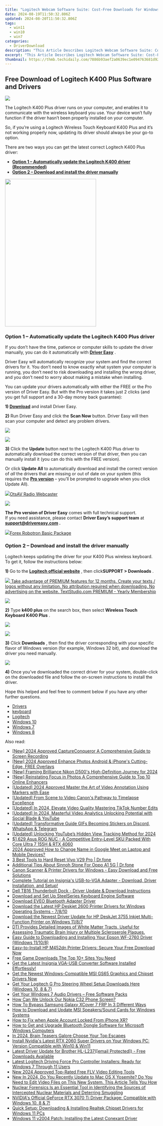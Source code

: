 ```yaml
---
title: "Logitech Webcam Software Suite: Cost-Free Downloads for Windows Users"
date: 2024-08-19T11:50:32.806Z
updated: 2024-08-20T11:50:32.806Z
tags:
  - win11
  - win10
  - win7
categories:
  - DriverDownload
description: "This Article Describes Logitech Webcam Software Suite: Cost-Free Downloads for Windows Users"
excerpt: "This Article Describes Logitech Webcam Software Suite: Cost-Free Downloads for Windows Users"
thumbnail: https://thmb.techidaily.com/7886b93aef2a0639ec1e094763681d9231c505608c149e23de7fcb6df36e4813.JPG
---
```


## Free Download of Logitech K400 Plus Software and Drivers

![](https://images.drivereasy.com/wp-content/uploads/2019/12/2019-12-23_11-07-44-1.jpg)

 The Logitech K400 Plus driver runs on your computer, and enables it to communicate with the wireless keyboard you use. Your device won’t fully function if the driver hasn’t been properly installed on your computer.

 So, if you’re using a Logitech Wireless Touch Keyboard K400 Plus and it’s not working properly now, updating its driver should always be your go-to option.

 There are two ways you can get the latest correct Logitech K400 Plus driver:

* **[Option 1 – Automatically update the Logitech K400 driver (Recommended)](https://www.drivereasy.com/knowledge/how-to-fix-logitech-k400-plus-driver-issues/#a)**
* **[Option 2 – Download and install the driver manually](https://tools.techidaily.com/drivereasy/download/)**

<!-- affiliate ads begin -->
<a href="https://zonlipartnershipprogram.pxf.io/c/5597632/1611407/17882" target="_top" id="1611407"><img src="//a.impactradius-go.com/display-ad/17882-1611407" border="0" alt="" width="300" height="485"/></a><img height="0" width="0" src="https://imp.pxf.io/i/5597632/1611407/17882" style="position:absolute;visibility:hidden;" border="0" />
<!-- affiliate ads end -->
### Option 1 – Automatically update the Logitech K400 Plus driver

 If you don’t have the time, patience or computer skills to update the driver manually, you can do it automatically with **[Driver Easy](https://tools.techidaily.com/drivereasy/download/)**  .

 Driver Easy will automatically recognize your system and find the correct drivers for it. You don’t need to know exactly what system your computer is running, you don’t need to risk downloading and installing the wrong driver, and you don’t need to worry about making a mistake when installing.

 You can update your drivers automatically with either the FREE or the Pro version of Driver Easy. But with the Pro version it takes just 2 clicks (and you get full support and a 30-day money back guarantee):

 **1) [Download](https://tools.techidaily.com/drivereasy/download/)**  and install Driver Easy.

**2)** Run Driver Easy and click the **Scan Now** button. Driver Easy will then scan your computer and detect any problem drivers.

<!-- affiliate ads begin -->
<a href="https://store.bitdefender.com/affiliate.php?ACCOUNT=BITLATIN&AFFILIATE=108875&PATH=http%3A%2F%2Fwww.bitdefender.com%2Fbusiness%3FAFFILIATE%3D108875%26RESOURCE%3D30%2525%2BOff%2Ball%2BGravityZone%2BProducts"><img src="https://www.bitdefender.com/content/dam/bitdefender/business/campaign/1200X628.png" border="0"></a>
<!-- affiliate ads end -->
![](https://images.drivereasy.com/wp-content/uploads/2019/12/2019-12-23_11-06-16-1.jpg)

**3)**  Click the **Update**  button next to the Logitech K400 Plus driver to automatically download the correct version of that driver, then you can manually install it (you can do this with the FREE version).

 Or click **Update All** to automatically download and install the correct version of _all_  the drivers that are missing or out of date on your system (this requires the **[Pro version](https://tools.techidaily.com/drivereasy/download/)**  – you’ll be prompted to upgrade when you click Update All).

<!-- affiliate ads begin -->
<a href="https://otszone.ots7.com/order/checkout.php?PRODS=4713322&QTY=1&AFFILIATE=108875&CART=1"><img src="https://green.ots7.com/screenshots/OtsAV/OtsAVRadio1.90-300x188.jpg" border="0">OtsAV Radio Webcaster</a>
<!-- affiliate ads end -->
![](https://images.drivereasy.com/wp-content/uploads/2019/12/2019-10-29_14-17-46-3.jpg)

**The Pro version of Driver Easy** comes with full technical support.  
 If you need assistance, please contact **Driver Easy’s support team** at **[support@drivereasy.com](https://tools.techidaily.com/drivereasy/download/) .**

<!-- affiliate ads begin -->
<a href="https://secure.2checkout.com/order/checkout.php?PRODS=4726960&QTY=1&AFFILIATE=108875&CART=1"><img src="https://secure.avangate.com/images/merchant/5f4f7141b65a730b4efb0e0d51f63e94/products/forexrobotronbox.gif" border="0">Forex Robotron Basic Package</a>
<!-- affiliate ads end -->
### Option 2 – Download and install the driver manually

 Logitech keeps updating the driver for your K400 Plus wireless keyboard. To get it, follow the instructions below:

**1)** Go to the **[Logitech official website](https://tools.techidaily.com/drivereasy/download/)**  , then click**SUPPORT > Downloads** .

<!-- affiliate ads begin -->
<a href="https://secure.textstudio.com/order/checkout.php?PRODS=35633309&QTY=1&AFFILIATE=108875&CART=1"> <img src="https://secure.avangate.com/images/merchant/d6eb8222c9718486bdabce8b897380f7/products/3_premium-icon.png" border="0"> Take advantage of PREMIUM features for 12 months. 
Create your texts / logos without any limitation. 
No attribution required when downloading. 
No advertising on the website. 
 TextStudio.com  PREMIUM - Yearly Membership</a>
<!-- affiliate ads end -->
![](https://images.drivereasy.com/wp-content/uploads/2020/01/2020-01-18_12-14-26-4.jpg)

**2)**  Type **k400 plus**  on the search box, then select **Wireless Touch Keyboard K400 Plus** .

<!-- affiliate ads begin -->
<a href="https://secure.2checkout.com/order/checkout.php?PRODS=45152835&QTY=1&AFFILIATE=108875&CART=1"><img src="https://download.terabyteunlimited.com/banners/ad_800x450_d.jpg" border="0"></a>
<!-- affiliate ads end -->
![](https://images.drivereasy.com/wp-content/uploads/2019/12/2019-12-23_11-12-04-1024x386.jpg)

**3)**  Click **Downloads** , then find the driver corresponding with your specific flavor of Windows version (for example, Windows 32 bit), and download the driver you need manually.

![](https://images.drivereasy.com/wp-content/uploads/2019/12/2019-12-23_11-11-02-1024x800.jpg)

**4)**  Once you’ve downloaded the correct driver for your system, double-click on the downloaded file and follow the on-screen instructions to install the driver.

 Hope this helped and feel free to comment below if you have any other further questions.

* [Drivers](https://tools.techidaily.com/drivereasy/download/)
* [keyboard](https://tools.techidaily.com/drivereasy/download/)
* [Logitech](https://tools.techidaily.com/drivereasy/download/)
* [Windows 10](https://tools.techidaily.com/drivereasy/download/)
* [Windows 7](https://tools.techidaily.com/drivereasy/download/)
* [Windows 8](https://tools.techidaily.com/drivereasy/download/)

<ins class="adsbygoogle"
     style="display:block"
     data-ad-format="autorelaxed"
     data-ad-client="ca-pub-7571918770474297"
     data-ad-slot="1223367746"></ins>



<ins class="adsbygoogle"
     style="display:block"
     data-ad-client="ca-pub-7571918770474297"
     data-ad-slot="8358498916"
     data-ad-format="auto"
     data-full-width-responsive="true"></ins>

<span class="atpl-alsoreadstyle">Also read:</span>
<div><ul>
<li><a href="https://screen-mirroring-recording.techidaily.com/new-2024-approved-captureconqueror-a-comprehensive-guide-to-screen-recording/"><u>[New] 2024 Approved  CaptureConqueror  A Comprehensive Guide to Screen Recording</u></a></li>
<li><a href="https://fox-friendly.techidaily.com/new-2024-approved-enhance-photos-android-and-iphones-cutting-edge-free-overlays/"><u>[New] 2024 Approved  Enhance Photos  Android & iPhone's Cutting-Edge, FREE Overlays</u></a></li>
<li><a href="https://fox-info.techidaily.com/new-framing-brilliance-nikon-d500s-high-definition-journey-for-2024/"><u>[New] Framing Brilliance  Nikon D500's High-Definition Journey for 2024</u></a></li>
<li><a href="https://extra-guidance.techidaily.com/new-reinstating-focus-in-photos-a-comprehensive-guide-to-top-10-online-enhancers/"><u>[New] Reinstating Focus in Photos  A Comprehensive Guide to Top 10 Online Enhancers</u></a></li>
<li><a href="https://visual-screen-recording.techidaily.com/updated-2024-approved-master-the-art-of-video-annotation-using-markers-with-ease/"><u>[Updated] 2024 Approved  Master the Art of Video Annotation  Using Markers with Ease</u></a></li>
<li><a href="https://some-techniques.techidaily.com/updated-from-scene-to-video-canons-pathway-to-timelapse-excellence/"><u>[Updated] From Scene to Video  Canon's Pathway to Timelapse Excellence</u></a></li>
<li><a href="https://fox-hovers.techidaily.com/updated-in-2024-elevate-video-quality-mastering-tiktok-number-edits/"><u>[Updated] In 2024, Elevate Video Quality  Mastering TikTok Number Edits</u></a></li>
<li><a href="https://youtube-blog.techidaily.com/ed-in-2024-masterful-video-analytics-unlocking-potential-with-social-blade-and-youtube/"><u>[Updated] In 2024, Masterful Video Analytics  Unlocking Potential with Social Blade & YouTube</u></a></li>
<li><a href="https://some-tips.techidaily.com/updated-transformative-guide-gifs-becoming-stickers-on-discord-whatsapp-and-telegram/"><u>[Updated] Transformative Guide  GIFs Becoming Stickers on Discord, WhatsApp & Telegram</u></a></li>
<li><a href="https://youtube-blog.techidaily.com/ed-unlocking-youtubes-hidden-view-tracking-method-for-2024/"><u>[Updated] Unlocking YouTube’s Hidden View Tracking Method for 2024</u></a></li>
<li><a href="https://ai-video-translation.techidaily.com/1629-asus-rog-nuc-a-competitive-entry-level-sku-packed-with-core-ultra-7-155h-and-rtx-4060/"><u>$1,629 Asus ROG NUC - A Competitive Entry-Level SKU Packed With Core Ultra 7 155H & RTX 4060</u></a></li>
<li><a href="https://on-screen-recording.techidaily.com/2024-approved-how-to-change-name-in-google-meet-on-laptop-and-mobile-devices/"><u>2024 Approved  How to Change Name in Google Meet on Laptop and Mobile Devices?</u></a></li>
<li><a href="https://phone-solutions.techidaily.com/3-best-tools-to-hard-reset-vivo-v29-pro-drfone-by-drfone-reset-android-reset-android/"><u>3 Best Tools to Hard Reset Vivo V29 Pro | Dr.fone</u></a></li>
<li><a href="https://android-pokemon-go.techidaily.com/additional-tips-about-sinnoh-stone-for-oppo-a1-5g-drfone-by-drfone-virtual-android/"><u>Additional Tips About Sinnoh Stone For Oppo A1 5G | Dr.fone</u></a></li>
<li><a href="https://hardware-help.techidaily.com/canon-scanner-and-printer-drivers-for-windows-easy-download-and-free-solutions/"><u>Canon Scanner & Printer Drivers for Windows - Easy Download and Free Solutions</u></a></li>
<li><a href="https://hardware-help.techidaily.com/complete-tutorial-on-insignias-usb-to-vga-adapter-download-driver-installation-and-setup/"><u>Complete Tutorial on Insignia's USB-to-VGA Adapter - Download, Driver Installation, and Setup!</u></a></li>
<li><a href="https://hardware-help.techidaily.com/dell-tb16-thunderbolt-dock-driver-update-and-download-instructions/"><u>Dell TB16 Thunderbolt Dock - Driver Update & Download Instructions</u></a></li>
<li><a href="https://hardware-help.techidaily.com/download-and-set-up-steelseries-keyboard-engine-software/"><u>Download and Set Up SteelSeries Keyboard Engine Software</u></a></li>
<li><a href="https://hardware-help.techidaily.com/download-eveo-bluetooth-adapter-driver/"><u>Download EVEO Bluetooth Adapter Driver</u></a></li>
<li><a href="https://hardware-help.techidaily.com/download-the-latest-hp-deskjet-2600-printer-drivers-for-windows-operating-systems-7810/"><u>Download the Latest HP Deskjet 2600 Printer Drivers for Windows Operating Systems - 7/8/10</u></a></li>
<li><a href="https://hardware-help.techidaily.com/download-the-newest-driver-update-for-hp-deskjet-3755-inkjet-multi-function-printer-on-windows-1187/"><u>Download the Newest Driver Update for HP DeskJet 3755 Inkjet Multi-Function Printer on Windows 11/8/7</u></a></li>
<li><a href="https://hardware-help.techidaily.com/dti-provides-detailed-images-of-white-matter-tracts-useful-for-assessing-traumatic-brain-injury-or-multiple-scleroserole-plaques/"><u>DTI Provides Detailed Images of White Matter Tracts, Useful for Assessing Traumatic Brain Injury or Multiple Scleroserole Plaques.</u></a></li>
<li><a href="https://hardware-help.techidaily.com/easy-guide-to-downloading-and-installing-your-epson-wf-2760-driver-windows-11108/"><u>Easy Guide to Downloading and Installing Your Epson WF-2760 Driver (Windows 11/10/8)</u></a></li>
<li><a href="https://hardware-help.techidaily.com/easy-to-install-hp-m452dn-printer-drivers-secure-your-free-download-now/"><u>Easy-to-Install HP M452dn Printer Drivers: Secure Your Free Download Now</u></a></li>
<li><a href="https://ai-vdieo-software.techidaily.com/free-game-downloads-the-top-10plus-sites-you-need/"><u>Free Game Downloads The Top 10+ Sites You Need</u></a></li>
<li><a href="https://driver-download.techidaily.com/get-the-latest-insignia-vga-usb-converter-software-installed-effortlessly/"><u>Get the Latest Insignia VGA-USB Converter Software Installed Effortlessly!</u></a></li>
<li><a href="https://hardware-help.techidaily.com/1722969815482-get-the-newest-windows-compatible-msi-gs65-graphics-and-chipset-drivers-now/"><u>Get the Newest Windows-Compatible MSI GS65 Graphics and Chipset Drivers Now</u></a></li>
<li><a href="https://hardware-help.techidaily.com/get-your-logitech-g-pro-steering-wheel-setup-downloads-here-windows-10-8-and-7/"><u>Get Your Logitech G Pro Steering Wheel Setup Downloads Here (Windows 10, 8 & 7)</u></a></li>
<li><a href="https://hardware-help.techidaily.com/get-your-windows-7-audio-drivers-free-software-packs/"><u>Get Your Windows 7 Audio Drivers – Free Software Packs</u></a></li>
<li><a href="https://easy-unlock-android.techidaily.com/how-can-we-unlock-our-nokia-c32-phone-screen-by-drfone-android/"><u>How Can We Unlock Our Nokia C32 Phone Screen?</u></a></li>
<li><a href="https://bypass-frp.techidaily.com/how-to-bypass-samsung-galaxy-xcover-7-frp-in-3-different-ways-by-drfone-android/"><u>How To Bypass Samsung Galaxy XCover 7 FRP In 3 Different Ways</u></a></li>
<li><a href="https://hardware-help.techidaily.com/how-to-download-and-update-msi-speakerssound-cards-for-windows-systems/"><u>How to Download and Update MSI Speakers/Sound Cards for Windows Systems</u></a></li>
<li><a href="https://apple-account.techidaily.com/how-to-fix-when-apple-account-locked-from-iphone-xr-by-drfone-ios/"><u>How to Fix when Apple Account Locked From iPhone XR?</u></a></li>
<li><a href="https://hardware-help.techidaily.com/how-to-get-and-upgrade-bluetooth-dongle-software-for-microsoft-windows-computers/"><u>How to Get and Upgrade Bluetooth Dongle Software for Microsoft Windows Computers</u></a></li>
<li><a href="https://screen-activity-recording.techidaily.com/in-2024-brain-teasers-galore-choose-your-top-escapes/"><u>In 2024, Brain Teasers Galore  Choose Your Top Escapes</u></a></li>
<li><a href="https://hardware-help.techidaily.com/install-nvidias-latest-rtx-2060-super-drivers-on-your-windows-pc-version-compatible-with-win10-and-win11/"><u>Install Nvidia's Latest RTX 2060 Super Drivers on Your Windows PC: Version Compatible with Win10 & Win11</u></a></li>
<li><a href="https://hardware-help.techidaily.com/latest-driver-update-for-brother-hl-l237email-protected-free-downloads-available/"><u>Latest Driver Update for Brother HL-L237([email Protected]) - Free Downloads Available</u></a></li>
<li><a href="https://hardware-help.techidaily.com/latest-logitech-driving-force-pro-controller-installers-ready-for-windows-7-through-11-users/"><u>Latest Logitech Driving Force Pro Controller Installers: Ready for Windows 7 Through 11 Users</u></a></li>
<li><a href="https://video-content-creator.techidaily.com/new-2024-approved-top-rated-free-flv-video-editing-tools/"><u>New 2024 Approved Top-Rated Free FLV Video Editing Tools</u></a></li>
<li><a href="https://ai-driven-video-production.techidaily.com/new-in-2024-do-you-recently-update-to-mac-os-x-yosemite-do-you-need-to-edit-video-files-on-this-new-system-this-article-tells-you-how/"><u>New In 2024, Do You Recently Update to Mac OS X Yosemite? Do You Need to Edit Video Files on This New System. This Article Tells You How</u></a></li>
<li><a href="https://hardware-help.techidaily.com/nuclear-forensics-is-an-essential-tool-in-identifying-the-sources-of-intercepted-nuclear-materials-and-deterring-smuggling/"><u>Nuclear Forensics Is an Essential Tool in Identifying the Sources of Intercepted Nuclear Materials and Deterring Smuggling</u></a></li>
<li><a href="https://hardware-help.techidaily.com/1722968491574-nvidias-official-geforce-rtx-3070-ti-driver-package-compatible-with-windows-10-8-and-7/"><u>NVIDIA's Official GeForce RTX 3070 Ti Driver Package: Compatible with Windows 10, 8 & 7!</u></a></li>
<li><a href="https://hardware-help.techidaily.com/quick-setup-downloading-and-installing-realtek-chipset-drivers-for-windows-11-pcs/"><u>Quick Setup: Downloading & Installing Realtek Chipset Drivers for Windows 11 PCs</u></a></li>
<li><a href="https://hardware-help.techidaily.com/windows-11-v2004-patch-installing-the-latest-conexant-driver/"><u>Windows 11 v2004 Patch: Installing the Latest Conexant Driver</u></a></li>
</ul></div>
